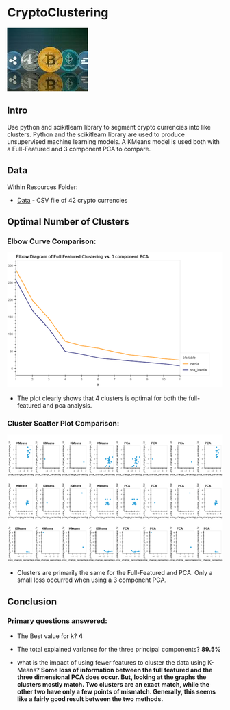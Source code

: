 # CryptoClustering
![1](Images/CryptoCurrencies.JPG)

## Intro
Use python and scikitlearn library to segment crypto currencies into like clusters. Python and the scikitlearn library are used to produce unsupervised machine learning models. A KMeans model is used both with a Full-Featured and 3 component PCA to compare. 

## Data
Within Resources Folder:
- [Data](https://github.com/StarkArk/UnsupervisedML_CryptoClustering/blob/main/Resources/crypto_market_data.csv) - CSV file of 42 crypto currencies

## Optimal Number of Clusters
### Elbow Curve Comparison:
![comp_elbow](Images/comp_elbow_plot.png)

- The plot clearly shows that 4 clusters is optimal for both the full-featured and pca analysis.

### Cluster Scatter Plot Comparison:
![scatter_plots_1](Images/comparison_plots_1.png)
![scatter_plots_2](Images/comparison_plots_2.png)
![scatter_plots_3](Images/comparison_plots_3.png)

- Clusters are primarily the same for the Full-Featured and PCA. Only a small loss occurred when using a 3 component PCA.

## Conclusion

### Primary questions answered:

- The Best value for k?	
**4**

- The total explained variance for the three principal components?
**89.5%**

- what is the impact of using fewer features to cluster the data using K-Means?
**Some loss of information between the full featured and the three dimensional PCA does occur. But, looking at the graphs the clusters mostly match. Two clusters are an exact match, while the other two have only a few points of mismatch. Generally, this seems like a fairly good result between the two methods.**

